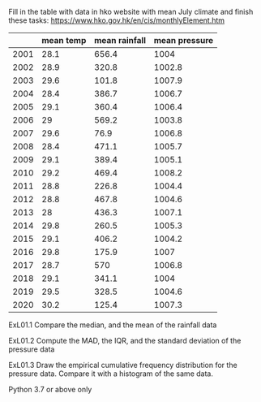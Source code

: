 Fill in the table with data in hko website with mean July climate and finish these tasks:
https://www.hko.gov.hk/en/cis/monthlyElement.htm

|		|	mean temp	|	mean rainfall	|	mean pressure	|
|	------	|	------	|	------	|	------	|
|	2001	|	28.1	|	656.4	|	1004	|
|	2002	|	28.9	|	320.8	|	1002.8	|
|	2003	|	29.6	|	101.8	|	1007.9	|
|	2004	|	28.4	|	386.7	|	1006.7	|
|	2005	|	29.1	|	360.4	|	1006.4	|
|	2006	|	29	|	569.2	|	1003.8	|
|	2007	|	29.6	|	76.9	|	1006.8	|
|	2008	|	28.4	|	471.1	|	1005.7	|
|	2009	|	29.1	|	389.4	|	1005.1	|
|	2010	|	29.2	|	469.4	|	1008.2	|
|	2011	|	28.8	|	226.8	|	1004.4	|
|	2012	|	28.8	|	467.8	|	1004.6	|
|	2013	|	28	|	436.3	|	1007.1	|
|	2014	|	29.8	|	260.5	|	1005.3	|
|	2015	|	29.1	|	406.2	|	1004.2	|
|	2016	|	29.8	|	175.9	|	1007	|
|	2017	|	28.7	|	570	|	1006.8	|
|	2018	|	29.1	|	341.1	|	1004	|
|	2019	|	29.5	|	328.5	|	1004.6	|
|	2020	|	30.2	|	125.4	|	1007.3	|


ExL01.1 Compare the median, and the mean of the rainfall data

ExL01.2 Compute the MAD, the IQR, and the standard deviation of the pressure data

ExL01.3 Draw the empirical cumulative frequency distribution for the pressure data. Compare it with a histogram of the same data. 

Python 3.7 or above only

